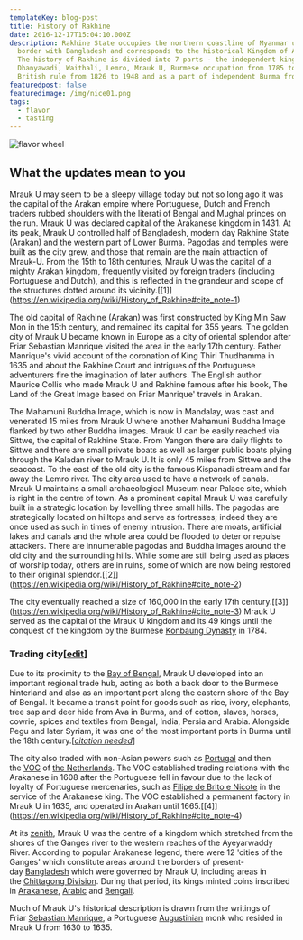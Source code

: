 ```yaml
---
templateKey: blog-post
title: History of Rakhine
date: 2016-12-17T15:04:10.000Z
description: Rakhine State occupies the northern coastline of Myanmar up to the
  border with Bangladesh and corresponds to the historical Kingdom of Arakan.
  The history of Rakhine is divided into 7 parts - the independent kingdoms of
  Dhanyawadi, Waithali, Lemro, Mrauk U, Burmese occupation from 1785 to 1826,
  British rule from 1826 to 1948 and as a part of independent Burma from 1948.
featuredpost: false
featuredimage: /img/nice01.png
tags:
  - flavor
  - tasting
---
```

![flavor wheel](/img/nice01.png)



## What the updates mean to you

Mrauk U may seem to be a sleepy village today but not so long ago it was the capital of the Arakan empire where Portuguese, Dutch and French traders rubbed shoulders with the literati of Bengal and Mughal princes on the run. Mrauk U was declared capital of the Arakanese kingdom in 1431. At its peak, Mrauk U controlled half of Bangladesh, modern day Rakhine State (Arakan) and the western part of Lower Burma. Pagodas and temples were built as the city grew, and those that remain are the main attraction of Mrauk-U. From the 15th to 18th centuries, Mrauk U was the capital of a mighty Arakan kingdom, frequently visited by foreign traders (including Portuguese and Dutch), and this is reflected in the grandeur and scope of the structures dotted around its vicinity.\[[1]](https://en.wikipedia.org/wiki/History_of_Rakhine#cite_note-1)

The old capital of Rakhine (Arakan) was first constructed by King Min Saw Mon in the 15th century, and remained its capital for 355 years. The golden city of Mrauk U became known in Europe as a city of oriental splendor after Friar Sebastian Manrique visited the area in the early 17th century. Father Manrique's vivid account of the coronation of King Thiri Thudhamma in 1635 and about the Rakhine Court and intrigues of the Portuguese adventurers fire the imagination of later authors. The English author Maurice Collis who made Mrauk U and Rakhine famous after his book, The Land of the Great Image based on Friar Manrique' travels in Arakan.

The Mahamuni Buddha Image, which is now in Mandalay, was cast and venerated 15 miles from Mrauk U where another Mahamuni Buddha Image flanked by two other Buddha images. Mrauk U can be easily reached via Sittwe, the capital of Rakhine State. From Yangon there are daily flights to Sittwe and there are small private boats as well as larger public boats plying through the Kaladan river to Mrauk U. It is only 45 miles from Sittwe and the seacoast. To the east of the old city is the famous Kispanadi stream and far away the Lemro river. The city area used to have a network of canals. Mrauk U maintains a small archaeological Museum near Palace site, which is right in the centre of town. As a prominent capital Mrauk U was carefully built in a strategic location by levelling three small hills. The pagodas are strategically located on hilltops and serve as fortresses; indeed they are once used as such in times of enemy intrusion. There are moats, artificial lakes and canals and the whole area could be flooded to deter or repulse attackers. There are innumerable pagodas and Buddha images around the old city and the surrounding hills. While some are still being used as places of worship today, others are in ruins, some of which are now being restored to their original splendor.\[[2]](https://en.wikipedia.org/wiki/History_of_Rakhine#cite_note-2)

The city eventually reached a size of 160,000 in the early 17th century.\[[3]](https://en.wikipedia.org/wiki/History_of_Rakhine#cite_note-3) Mrauk U served as the capital of the Mrauk U kingdom and its 49 kings until the conquest of the kingdom by the Burmese [Konbaung Dynasty](https://en.wikipedia.org/wiki/Konbaung_Dynasty "Konbaung Dynasty") in 1784.

### Trading city[[edit](https://en.wikipedia.org/w/index.php?title=History_of_Rakhine&action=edit&section=5 "Edit section: Trading city")]

Due to its proximity to the [Bay of Bengal](https://en.wikipedia.org/wiki/Bay_of_Bengal "Bay of Bengal"), Mrauk U developed into an important regional trade hub, acting as both a back door to the Burmese hinterland and also as an important port along the eastern shore of the Bay of Bengal. It became a transit point for goods such as rice, ivory, elephants, tree sap and deer hide from Ava in Burma, and of cotton, slaves, horses, cowrie, spices and textiles from Bengal, India, Persia and Arabia. Alongside Pegu and later Syriam, it was one of the most important ports in Burma until the 18th century.[*[citation needed](https://en.wikipedia.org/wiki/Wikipedia:Citation_needed "Wikipedia:Citation needed")*]

The city also traded with non-Asian powers such as [Portugal](https://en.wikipedia.org/wiki/Portugal "Portugal") and then the [VOC](https://en.wikipedia.org/wiki/Dutch_East_India_Company "Dutch East India Company") of [the Netherlands](https://en.wikipedia.org/wiki/The_Netherlands "The Netherlands"). The VOC established trading relations with the Arakanese in 1608 after the Portuguese fell in favour due to the lack of loyalty of Portuguese mercenaries, such as [Filipe de Brito e Nicote](https://en.wikipedia.org/wiki/Filipe_de_Brito_e_Nicote "Filipe de Brito e Nicote") in the service of the Arakanese king. The VOC established a permanent factory in Mrauk U in 1635, and operated in Arakan until 1665.\[[4]](https://en.wikipedia.org/wiki/History_of_Rakhine#cite_note-4)

At its [zenith](https://en.wikipedia.org/wiki/Zenith "Zenith"), Mrauk U was the centre of a kingdom which stretched from the shores of the Ganges river to the western reaches of the Ayeyarwaddy River. According to popular Arakanese legend, there were 12 'cities of the Ganges' which constitute areas around the borders of present-day [Bangladesh](https://en.wikipedia.org/wiki/Bangladesh "Bangladesh") which were governed by Mrauk U, including areas in the [Chittagong Division](https://en.wikipedia.org/wiki/Chittagong_Division "Chittagong Division"). During that period, its kings minted coins inscribed in [Arakanese](https://en.wikipedia.org/wiki/Arakanese_language "Arakanese language"), [Arabic](https://en.wikipedia.org/wiki/Arabic "Arabic") and [Bengali](https://en.wikipedia.org/wiki/Bengali_language "Bengali language").

Much of Mrauk U's historical description is drawn from the writings of Friar [Sebastian Manrique](https://en.wikipedia.org/w/index.php?title=Sebastian_Manrique&action=edit&redlink=1 "Sebastian Manrique (page does not exist)"), a Portuguese [Augustinian](https://en.wikipedia.org/wiki/Augustinians "Augustinians") monk who resided in Mrauk U from 1630 to 1635.